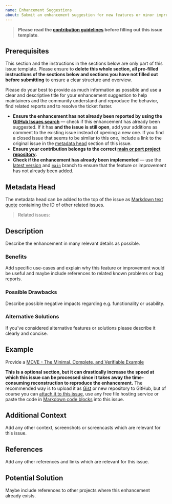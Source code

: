 ```yaml
---
name: Enhancement Suggestions
about: Submit an enhancement suggestion for new features or minor improvements to existing functionality
---
```


<!-- Click on the "Preview" tab to render the instructions in a more readable format -->

> **Please read the [contribution guidelines](https://github.com/arcticicestudio/nord-docs/blob/main/CONTRIBUTING.md) before filling out this issue template**.

## Prerequisites

This section and the instructions in the sections below are only part of this issue template. Please ensure to **delete this whole section, all pre-filled instructions of the sections below and sections you have not filled out before submitting** to ensure a clear structure and overview.

Please do your best to provide as much information as possible and use a clear and descriptive title for your enhancement suggestion to help maintainers and the community understand and reproduce the behavior, find related reports and to resolve the ticket faster.

- **Ensure the enhancement has not already been reported by using the [GitHub Issues search](https://github.com/arcticicestudio/nord-docs/issues)** — check if this enhancement has already been suggested. If it has **and the issue is still open**, add your additions as comment to the existing issue instead of opening a new one. If you find a closed issue that seems to be similar to this one, include a link to the original issue in the [metadata head](#metadata-head) section of this issue.
- **Ensure your contribution belongs to the correct [main or port project repository](https://github.com/arcticicestudio?&tab=repositories&q=nord).**
- **Check if the enhancement has already been implemented** — use the [latest version](https://github.com/arcticicestudio/nord-docs/releases/latest) and [`main`](https://github.com/arcticicestudio/nord-docs/tree/main) branch to ensure that the feature or improvement has not already been added.

## Metadata Head

The metadata head can be added to the top of the issue as [Markdown text quote](https://help.github.com/articles/basic-writing-and-formatting-syntax) containing the ID of other related issues.

> Related issues:

## Description

Describe the enhancement in many relevant details as possible.

### Benefits

Add specific use-cases and explain why this feature or improvement would be useful and maybe include references to related known problems or bug reports.

### Possible Drawbacks

Describe possible negative impacts regarding e.g. functionality or usability.

### Alternative Solutions

If you've considered alternative features or solutions please describe it clearly and concise.

## Example

Provide a [MCVE - The Minimal, Complete, and Verifiable Example](https://github.com/arcticicestudio/nord-docs/blob/main/CONTRIBUTING.md#mcve)

**This is a optional section, but it can drastically increase the speed at which this issue can be processed since it takes away the time-consuming reconstruction to reproduce the enhancement.**
The recommended way is to upload it as [Gist](https://gist.github.com) or new repository to GitHub, but of course you can [attach it to this issue](https://help.github.com/articles/file-attachments-on-issues-and-pull-requests), use any free file hosting service or paste the code in [Markdown code blocks](https://help.github.com/articles/basic-writing-and-formatting-syntax) into this issue.

## Additional Context

Add any other context, screenshots or screencasts which are relevant for this issue.

## References

Add any other references and links which are relevant for this issue.

## Potential Solution

Maybe include references to other projects where this enhancement already exists.
